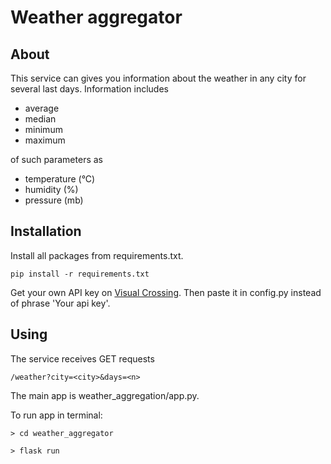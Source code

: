 # Weather aggregator
## About
This service can gives you information about the weather in any city for several last days. Information includes 
- average
- median
- minimum
- maximum 

of such parameters as
- temperature (°C)
- humidity (%)
- pressure (mb)
## Installation
Install all packages from requirements.txt.

``pip install -r requirements.txt``

Get your own API key on [Visual Crossing](https://www.visualcrossing.com/). Then paste it in config.py instead of phrase 'Your api key'.

## Using
The service receives GET requests 

``/weather?city=<city>&days=<n>``

The main app is weather_aggregation/app.py.

To run app in terminal:

``> cd weather_aggregator``

``> flask run``
